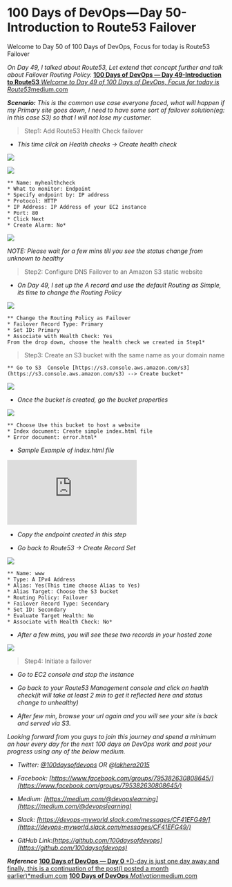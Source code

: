 
# 100 Days of DevOps — Day 50-Introduction to Route53 Failover

Welcome to Day 50 of 100 Days of DevOps, Focus for today is Route53 Failover

*On Day 49, I talked about Route53, Let extend that concept further and talk about Failover Routing Policy.*
[**100 Days of DevOps — Day 49-Introduction to Route53**
*Welcome to Day 49 of 100 Days of DevOps, Focus for today is Route53*medium.com](https://medium.com/@devopslearning/100-days-of-devops-day-49-introduction-to-route53-d6b01195aaef)

***Scenario:** This is the common use case everyone faced, what will happen if my Primary site goes down, I need to have some sort of failover solution(eg: in this case S3) so that I will not lose my customer.*
> Step1: Add Route53 Health Check failover

* *This time click on Health checks → Create health check*

![](https://cdn-images-1.medium.com/max/5688/1*jS3agtXd1IRlQVWcyS669g.png)

![](https://cdn-images-1.medium.com/max/5436/1*KtIfdziSWuSPpvsUqll-Cw.png)

    ** Name: myhealthcheck
    * What to monitor: Endpoint
    * Specify endpoint by: IP address
    * Protocol: HTTP
    * IP Address: IP Address of your EC2 instance
    * Port: 80
    * Click Next
    * Create Alarm: No*

![](https://cdn-images-1.medium.com/max/4940/1*jjqYPNCteij19kq5unBNLg.png)

*NOTE: Please wait for a few mins till you see the status change from unknown to healthy*
> Step2: Configure DNS Failover to an Amazon S3 static website

* *On Day 49, I set up the A record and use the default Routing as Simple, its time to change the Routing Policy*

![](https://cdn-images-1.medium.com/max/2000/1*DQiX3O09HgQcd48AMjof6g.png)

    ** Change the Routing Policy as Failover
    * Failover Record Type: Primary
    * Set ID: Primary
    * Associate with Health Check: Yes
    From the drop down, choose the health check we created in Step1*
> Step3: Create an S3 bucket with the same name as your domain name

    ** Go to S3  Console [https://s3.console.aws.amazon.com/s3](https://s3.console.aws.amazon.com/s3) --> Create bucket*

![](https://cdn-images-1.medium.com/max/4416/1*xzuOBvdDfz4fj46GYlD2pQ.png)

* *Once the bucket is created, go the bucket properties*

![](https://cdn-images-1.medium.com/max/5048/1*0Mst-Do7y1CvsJNNSs2SjA.png)

    ** Choose Use this bucket to host a website
    * Index document: Create simple index.html file
    * Error document: error.html*

* *Sample Example of index.html file*

<iframe src="https://medium.com/media/3a8f7c0879feb89e42109286f31e6cf0" frameborder=0></iframe>

* *Copy the endpoint created in this step*

* *Go back to Route53 → Create Record Set*

![](https://cdn-images-1.medium.com/max/2000/1*5fvWsmdoscZ2vXOBlsn2OQ.png)

    ** Name: www
    * Type: A IPv4 Address
    * Alias: Yes(This time choose Alias to Yes)
    * Alias Target: Choose the S3 bucket
    * Routing Policy: Failover
    * Failover Record Type: Secondary
    * Set ID: Secondary
    * Evaluate Target Health: No
    * Associate with Health Check: No*

* *After a few mins, you will see these two records in your hosted zone*

![](https://cdn-images-1.medium.com/max/3352/1*sy4_wCZbpX3P7NGgGxTm2Q.png)
> Step4: Initiate a failover

* *Go to EC2 console and stop the instance*

* *Go back to your Route53 Management console and click on health check(it will take at least 2 min to get it reflected here and status change to unhealthy)*

* *After few min, browse your url again and you will see your site is back and served via S3.*

*Looking forward from you guys to join this journey and spend a minimum an hour every day for the next 100 days on DevOps work and post your progress using any of the below medium.*

* *Twitter: [@100daysofdevops](http://twitter.com/100daysofdevops) OR @[lakhera2015](https://twitter.com/lakhera2015)*

* *Facebook: [https://www.facebook.com/groups/795382630808645/](https://www.facebook.com/groups/795382630808645/)*

* *Medium: [https://medium.com/@devopslearning](https://medium.com/@devopslearning)*

* *Slack: [https://devops-myworld.slack.com/messages/CF41EFG49/](https://devops-myworld.slack.com/messages/CF41EFG49/)*

* *GitHub Link:[https://github.com/100daysofdevops](https://github.com/100daysofdevops)*

***Reference***
[**100 Days of DevOps — Day 0**
*D-day is just one day away and finally, this is a continuation of the post(I posted a month earlier)*medium.com](https://medium.com/@devopslearning/100-days-of-devops-day-0-4f2c9750542d)
[**100 Days of DevOps**
*Motivation*medium.com](https://medium.com/@devopslearning/100-days-of-devops-81faf13bf772)
